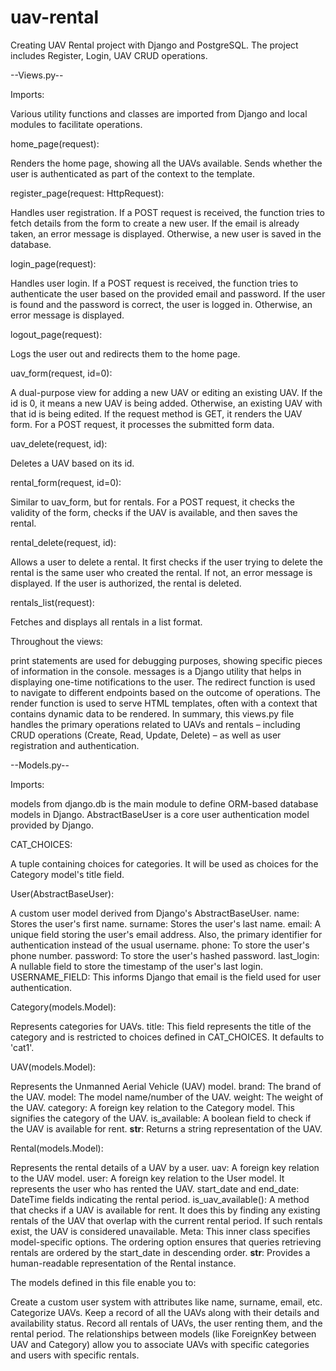 # uav-rental
Creating UAV Rental project with Django and PostgreSQL. 
The project includes Register, Login, UAV CRUD operations.

--Views.py--

Imports:

Various utility functions and classes are imported from Django and local modules to facilitate operations.

home_page(request):

Renders the home page, showing all the UAVs available.
Sends whether the user is authenticated as part of the context to the template.

register_page(request: HttpRequest):

Handles user registration.
If a POST request is received, the function tries to fetch details from the form to create a new user.
If the email is already taken, an error message is displayed.
Otherwise, a new user is saved in the database.

login_page(request):

Handles user login.
If a POST request is received, the function tries to authenticate the user based on the provided email and password.
If the user is found and the password is correct, the user is logged in.
Otherwise, an error message is displayed.

logout_page(request):

Logs the user out and redirects them to the home page.

uav_form(request, id=0):

A dual-purpose view for adding a new UAV or editing an existing UAV.
If the id is 0, it means a new UAV is being added. Otherwise, an existing UAV with that id is being edited.
If the request method is GET, it renders the UAV form. For a POST request, it processes the submitted form data.

uav_delete(request, id):

Deletes a UAV based on its id.

rental_form(request, id=0):

Similar to uav_form, but for rentals.
For a POST request, it checks the validity of the form, checks if the UAV is available, and then saves the rental.

rental_delete(request, id):

Allows a user to delete a rental.
It first checks if the user trying to delete the rental is the same user who created the rental. If not, an error message is displayed.
If the user is authorized, the rental is deleted.

rentals_list(request):

Fetches and displays all rentals in a list format.

Throughout the views:

print statements are used for debugging purposes, showing specific pieces of information in the console.
messages is a Django utility that helps in displaying one-time notifications to the user.
The redirect function is used to navigate to different endpoints based on the outcome of operations.
The render function is used to serve HTML templates, often with a context that contains dynamic data to be rendered.
In summary, this views.py file handles the primary operations related to UAVs and rentals – including CRUD operations (Create, Read, Update, Delete) – as well as user registration and authentication.


--Models.py--



Imports:

models from django.db is the main module to define ORM-based database models in Django.
AbstractBaseUser is a core user authentication model provided by Django.

CAT_CHOICES:

A tuple containing choices for categories. It will be used as choices for the Category model's title field.

User(AbstractBaseUser):

A custom user model derived from Django's AbstractBaseUser.
name: Stores the user's first name.
surname: Stores the user's last name.
email: A unique field storing the user's email address. Also, the primary identifier for authentication instead of the usual username.
phone: To store the user's phone number.
password: To store the user's hashed password.
last_login: A nullable field to store the timestamp of the user's last login.
USERNAME_FIELD: This informs Django that email is the field used for user authentication.

Category(models.Model):

Represents categories for UAVs.
title: This field represents the title of the category and is restricted to choices defined in CAT_CHOICES. It defaults to 'cat1'.

UAV(models.Model):

Represents the Unmanned Aerial Vehicle (UAV) model.
brand: The brand of the UAV.
model: The model name/number of the UAV.
weight: The weight of the UAV.
category: A foreign key relation to the Category model. This signifies the category of the UAV.
is_available: A boolean field to check if the UAV is available for rent.
__str__: Returns a string representation of the UAV.

Rental(models.Model):

Represents the rental details of a UAV by a user.
uav: A foreign key relation to the UAV model.
user: A foreign key relation to the User model. It represents the user who has rented the UAV.
start_date and end_date: DateTime fields indicating the rental period.
is_uav_available(): A method that checks if a UAV is available for rent. It does this by finding any existing rentals of the UAV that overlap with the current rental period. If such rentals exist, the UAV is considered unavailable.
Meta: This inner class specifies model-specific options. The ordering option ensures that queries retrieving rentals are ordered by the start_date in descending order.
__str__: Provides a human-readable representation of the Rental instance.

The models defined in this file enable you to:

Create a custom user system with attributes like name, surname, email, etc.
Categorize UAVs.
Keep a record of all the UAVs along with their details and availability status.
Record all rentals of UAVs, the user renting them, and the rental period.
The relationships between models (like ForeignKey between UAV and Category) allow you to associate UAVs with specific categories and users with specific rentals.
